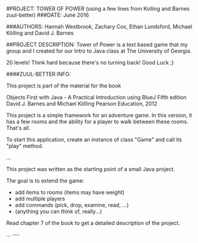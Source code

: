 #PROJECT: TOWER OF POWER 
(using a few lines from Kolling and Barnes zuul-better)
###DATE: June 2016

###AUTHORS: Hannah Westbrook, Zachary Cox, Ethan Lundsford, Michael Kölling and David J. Barnes

##PROJECT DESCRIPTION: 
Tower of Power is a text based game that my group and I created for our Intro to Java class at The University of Georgia. 

20 levels! Think hard because there's no turning back! Good Luck ;)

####ZUUL-BETTER INFO: 

This project is part of the material for the book

   Objects First with Java - A Practical Introduction using BlueJ
   Fifth edition
   David J. Barnes and Michael Kölling
   Pearson Education, 2012
   
This project is a simple framework for an adventure game. In this version,
it has a few rooms and the ability for a player to walk between these rooms.
That's all.

To start this application, create an instance of class "Game" and call its
"play" method.

...

This project was written as the starting point of a small Java project.

The goal is to extend the game:

  - add items to rooms (items may have weight)
  - add multiple players
  - add commands (pick, drop, examine, read, ...)
  - (anything you can think of, really...)

Read chapter 7 of the book to get a detailed description of the project.

... ---
